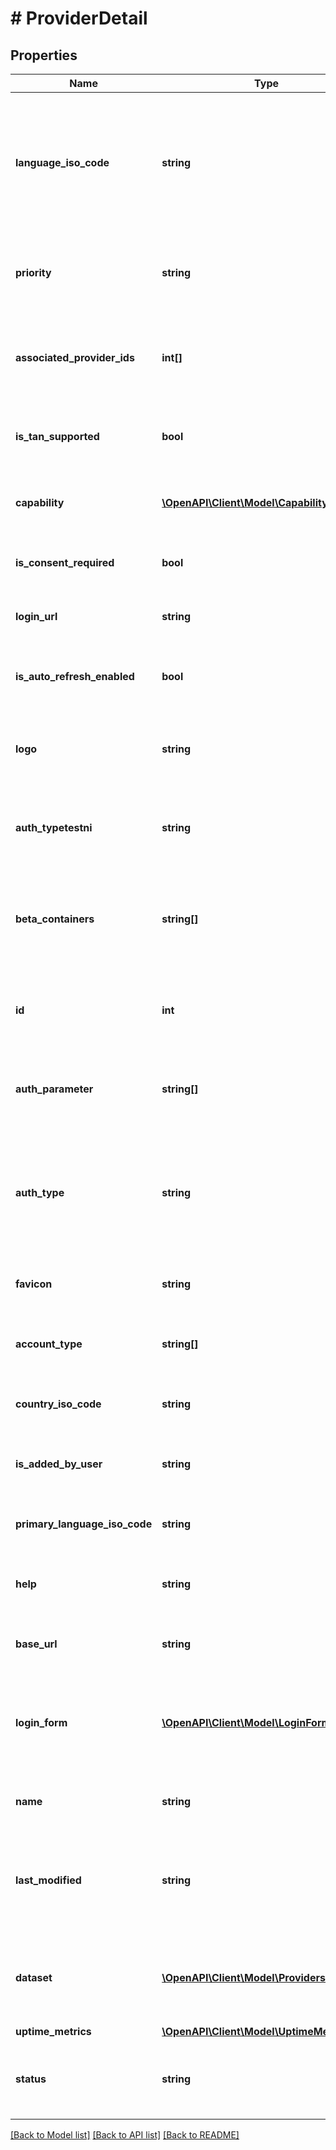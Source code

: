 # # ProviderDetail

## Properties

Name | Type | Description | Notes
------------ | ------------- | ------------- | -------------
**language_iso_code** | **string** | The language in which the provider details are provided. For example, a site supports two languages English and French. English being the primary language, the provider response will be provided in French depending on the user&#39;s locale. The language follows the two letter ISO code.&lt;br&gt;&lt;br&gt;&lt;b&gt;Endpoints&lt;/b&gt;:&lt;ul&gt;&lt;li&gt;GET providers/{providerId}&lt;/li&gt;&lt;li&gt;GET providers&lt;/li&gt;&lt;/ul&gt; | [optional] [readonly]
**priority** | **string** | Indicates the priority for which the service is invoked.&lt;br&gt;&lt;br&gt;&lt;b&gt;Endpoints&lt;/b&gt;:&lt;ul&gt;&lt;li&gt;GET providers/{providerId}&lt;/li&gt;&lt;li&gt;GET providers&lt;/li&gt;&lt;/ul&gt;&lt;b&gt;Applicable Values&lt;/b&gt;&lt;br&gt; | [optional] [readonly]
**associated_provider_ids** | **int[]** | The screen-scraping providers that are associated to the Open Banking provider ID.&lt;br&gt;&lt;br&gt;&lt;b&gt;Applicable containers&lt;/b&gt;: All Containers&lt;br&gt;&lt;b&gt;Endpoints&lt;/b&gt;:&lt;ul&gt;&lt;li&gt;GET providers&lt;/li&gt;&lt;li&gt;GET providers/{providerId}&lt;/li&gt;&lt;/ul&gt; | [optional] [readonly]
**is_tan_supported** | **bool** | Indicates if a site supports TAN (Tokenized Account Number)&lt;br&gt;&lt;br&gt;&lt;b&gt;Endpoints&lt;/b&gt;:&lt;ul&gt;&lt;li&gt;GET providers/{providerId}&lt;/li&gt;&lt;li&gt;GET providers&lt;/li&gt;&lt;/ul&gt; | [optional] [readonly]
**capability** | [**\OpenAPI\Client\Model\Capability[]**](Capability.md) | Capability of the site&lt;br&gt;&lt;br&gt;&lt;b&gt;Endpoints&lt;/b&gt;:&lt;ul&gt;&lt;li&gt;GET providers/{providerId}&lt;/li&gt;&lt;li&gt;GET providers&lt;/li&gt;&lt;/ul&gt;&lt;br&gt;&lt;b&gt;Note : &lt;/b&gt; capability has been deprecated | [optional] [readonly]
**is_consent_required** | **bool** | Indicates if a provider site requires consent.&lt;br&gt;&lt;br&gt;&lt;b&gt;Endpoints&lt;/b&gt;:&lt;ul&gt;&lt;li&gt;GET providers/{providerId}&lt;/li&gt;&lt;li&gt;GET providers&lt;/li&gt;&lt;/ul&gt; | [optional] [readonly]
**login_url** | **string** | The login URL of the provider&#39;s site.&lt;br&gt;&lt;br&gt;&lt;b&gt;Endpoints&lt;/b&gt;:&lt;ul&gt;&lt;li&gt;GET providers/{providerId}&lt;/li&gt;&lt;li&gt;GET providers&lt;/li&gt;&lt;/ul&gt; | [optional] [readonly]
**is_auto_refresh_enabled** | **bool** | Indicates if a provider site is auto-refreshed.&lt;br&gt;&lt;br&gt;&lt;b&gt;Endpoints&lt;/b&gt;:&lt;ul&gt;&lt;li&gt;GET providers/{providerId}&lt;/li&gt;&lt;li&gt;GET providers&lt;/li&gt;&lt;/ul&gt; | [optional] [readonly]
**logo** | **string** | The logo link of the provider institution. The link will return the logo in the PNG format.&lt;br&gt;&lt;br&gt;&lt;b&gt;Endpoints&lt;/b&gt;:&lt;ul&gt;&lt;li&gt;GET providers/{providerId}&lt;/li&gt;&lt;li&gt;GET providers&lt;/li&gt;&lt;/ul&gt; | [optional] [readonly]
**auth_typetestni** | **string** | The authentication type enabled at the provider site. &lt;br&gt;&lt;br&gt;&lt;b&gt;Endpoints&lt;/b&gt;:&lt;ul&gt;&lt;li&gt;GET providers/{providerId}&lt;/li&gt;&lt;li&gt;GET providers&lt;/li&gt;&lt;/ul&gt;&lt;b&gt;Applicable Values&lt;/b&gt;&lt;br&gt; | [optional] [readonly]
**beta_containers** | **string[]** | This attribute will show the list of containers which are presently under development for the provider site and their link attempt may be unsuccessful&lt;br&gt;&lt;br&gt;&lt;b&gt;Endpoints&lt;/b&gt;:&lt;ul&gt;&lt;li&gt;GET providers/{providerId}&lt;/li&gt;&lt;li&gt;GET providers&lt;/li&gt;&lt;/ul&gt; | [optional] [readonly]
**id** | **int** | Unique identifier for the provider site(e.g., financial institution sites, biller sites, lender sites, etc.).&lt;br&gt;&lt;br&gt;&lt;b&gt;Endpoints&lt;/b&gt;:&lt;ul&gt;&lt;li&gt;GET providers/{providerId}&lt;/li&gt;&lt;li&gt;GET providers&lt;/li&gt;&lt;/ul&gt; | [optional] [readonly]
**auth_parameter** | **string[]** | AuthParameter appears in the response only in case of token-based aggregation sites.&lt;br&gt;&lt;br&gt;&lt;b&gt;Endpoints&lt;/b&gt;:&lt;ul&gt;&lt;li&gt;GET providers/{providerId}&lt;/li&gt;&lt;li&gt;GET providers&lt;/li&gt;&lt;/ul&gt; | [optional] [readonly]
**auth_type** | **string** | The authentication type enabled at the provider site. &lt;br&gt;&lt;br&gt;&lt;b&gt;Endpoints&lt;/b&gt;:&lt;ul&gt;&lt;li&gt;GET providers/{providerId}&lt;/li&gt;&lt;li&gt;GET providers&lt;/li&gt;&lt;li&gt;GET /dataExtracts/userData&lt;/li&gt;&lt;li&gt;GET providerAccounts&lt;/li&gt;&lt;li&gt;GET providerAccounts/{providerAccountId}&lt;/li&gt;&lt;/ul&gt;&lt;b&gt;Applicable Values&lt;/b&gt;&lt;br&gt; | [optional] [readonly]
**favicon** | **string** | Favicon link of the provider.&lt;br&gt;&lt;br&gt;&lt;b&gt;Endpoints&lt;/b&gt;:&lt;ul&gt;&lt;li&gt;GET providers/{providerId}&lt;/li&gt;&lt;li&gt;GET providers&lt;/li&gt;&lt;/ul&gt; | [optional] [readonly]
**account_type** | **string[]** | AccountType supported by the provider, eg: Brokerage Cash, Current&lt;br&gt;&lt;br&gt;&lt;b&gt;Endpoints&lt;/b&gt;:&lt;ul&gt;&lt;li&gt;GET providers/{providerId}&lt;/li&gt;&lt;li&gt;GET providers&lt;/li&gt;&lt;/ul&gt; | [optional] [readonly]
**country_iso_code** | **string** | Country to which the provider belongs.&lt;br&gt;&lt;br&gt;&lt;b&gt;Endpoints&lt;/b&gt;:&lt;ul&gt;&lt;li&gt;GET providers/{providerId}&lt;/li&gt;&lt;li&gt;GET providers&lt;/li&gt;&lt;/ul&gt; | [optional] [readonly]
**is_added_by_user** | **string** | Indicates that the site has been added by the user at least once.&lt;br&gt;&lt;br&gt;&lt;b&gt;Endpoints&lt;/b&gt;:&lt;ul&gt;&lt;li&gt;GET providers/{providerId}&lt;/li&gt;&lt;li&gt;GET providers&lt;/li&gt;&lt;/ul&gt; | [optional] [readonly]
**primary_language_iso_code** | **string** | The primary language of the site.&lt;br&gt;&lt;br&gt;&lt;b&gt;Endpoints&lt;/b&gt;:&lt;ul&gt;&lt;li&gt;GET providers/{providerId}&lt;/li&gt;&lt;li&gt;GET providers&lt;/li&gt;&lt;/ul&gt; | [optional] [readonly]
**help** | **string** | Text to guide user through linking an account that belongs to the site&lt;br&gt;&lt;br&gt;&lt;b&gt;Endpoints&lt;/b&gt;:&lt;ul&gt;&lt;li&gt;GET providers/{providerId}&lt;/li&gt;&lt;li&gt;GET providers&lt;/li&gt;&lt;/ul&gt; | [optional] [readonly]
**base_url** | **string** | The base URL of the provider&#39;s site.&lt;br&gt;&lt;br&gt;&lt;b&gt;Endpoints&lt;/b&gt;:&lt;ul&gt;&lt;li&gt;GET providers/{providerId}&lt;/li&gt;&lt;li&gt;GET providers&lt;/li&gt;&lt;/ul&gt; | [optional] [readonly]
**login_form** | [**\OpenAPI\Client\Model\LoginForm[]**](LoginForm.md) | This entity represents the structure of the login or MFA form that is displayed to the user at the provider site. For performance reasons, this field is returned only when a single provider is requested in the request.&lt;br&gt;&lt;br&gt;&lt;b&gt;Endpoints&lt;/b&gt;:&lt;ul&gt;&lt;li&gt;GET providers/{providerId}&lt;/li&gt;&lt;/ul&gt; | [optional] [readonly]
**name** | **string** | The name of a provider site.&lt;br&gt;&lt;br&gt;&lt;b&gt;Endpoints&lt;/b&gt;:&lt;ul&gt;&lt;li&gt;GET providers/{providerId}&lt;/li&gt;&lt;li&gt;GET providers&lt;/li&gt;&lt;/ul&gt; | [optional] [readonly]
**last_modified** | **string** | Determines when the provider information was updated by Yodlee. If the customer caches the data, the cache is recommended to be refreshed based on this field.&lt;br&gt;&lt;br&gt;&lt;b&gt;Endpoints&lt;/b&gt;:&lt;ul&gt;&lt;li&gt;GET providers/{providerId}&lt;/li&gt;&lt;li&gt;GET providers&lt;/li&gt;&lt;/ul&gt; | [optional] [readonly]
**dataset** | [**\OpenAPI\Client\Model\ProvidersDataset[]**](ProvidersDataset.md) | Logical grouping of dataset attributes into datasets such as Basic Aggregation Data, Account Profile and Documents&lt;br&gt;&lt;br&gt;&lt;b&gt;Endpoints&lt;/b&gt;:&lt;ul&gt;&lt;li&gt;GET providers/{providerId}&lt;/li&gt;&lt;li&gt;GET providers&lt;/li&gt;&lt;/ul&gt; | [optional] [readonly]
**uptime_metrics** | [**\OpenAPI\Client\Model\UptimeMetrics**](UptimeMetrics.md) |  | [optional]
**status** | **string** | Determines if the provider is supported for the cobrand (customer), is in the beta stage, etc. &lt;br&gt;&lt;br&gt;&lt;b&gt;Endpoints&lt;/b&gt;:&lt;ul&gt;&lt;li&gt;GET providers/{providerId}&lt;/li&gt;&lt;li&gt;GET providers&lt;/li&gt;&lt;/ul&gt; | [optional] [readonly]

[[Back to Model list]](../../README.md#models) [[Back to API list]](../../README.md#endpoints) [[Back to README]](../../README.md)
